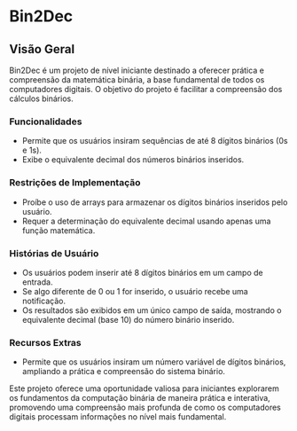 # Bin2Dec

## Visão Geral

Bin2Dec é um projeto de nível iniciante destinado a oferecer prática e compreensão da matemática binária, a base fundamental de todos os computadores digitais. O objetivo do projeto é facilitar a compreensão dos cálculos binários.

### Funcionalidades

- Permite que os usuários insiram sequências de até 8 dígitos binários (0s e 1s).
- Exibe o equivalente decimal dos números binários inseridos.

### Restrições de Implementação

- Proíbe o uso de arrays para armazenar os dígitos binários inseridos pelo usuário.
- Requer a determinação do equivalente decimal usando apenas uma função matemática.

### Histórias de Usuário

- Os usuários podem inserir até 8 dígitos binários em um campo de entrada.
- Se algo diferente de 0 ou 1 for inserido, o usuário recebe uma notificação.
- Os resultados são exibidos em um único campo de saída, mostrando o equivalente decimal (base 10) do número binário inserido.

### Recursos Extras

- Permite que os usuários insiram um número variável de dígitos binários, ampliando a prática e compreensão do sistema binário.

Este projeto oferece uma oportunidade valiosa para iniciantes explorarem os fundamentos da computação binária de maneira prática e interativa, promovendo uma compreensão mais profunda de como os computadores digitais processam informações no nível mais fundamental.
